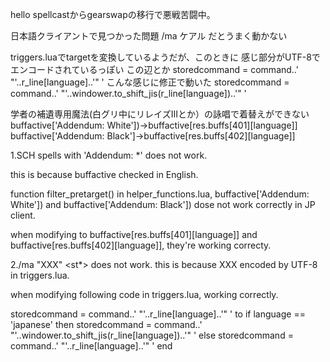 hello
spellcastからgearswapの移行で悪戦苦闘中。


日本語クライアントで見つかった問題
/ma ケアル <stpc>だとうまく動かない

triggers.luaでtargetを変換しているようだが、このときに
感じ部分がUTF-8でエンコードされているっぽい
この辺とか
storedcommand = command..' "'..r_line[language]..'" '
こんな感じに修正で動いた
storedcommand = command..' "'..windower.to_shift_jis(r_line[language])..'" '


学者の補遺専用魔法(白グリ中にリレイズIIIとか）の詠唱で着替えができない
buffactive['Addendum: White'])→buffactive[res.buffs[401][language]]
buffactive['Addendum: Black']→buffactive[res.buffs[402][language]]

1.SCH spells with 'Addendum: *' does not work.

this is because buffactive checked in English.

function filter_pretarget() in helper_functions.lua,
buffactive['Addendum: White']) and buffactive['Addendum: Black']) dose not work correctly in JP client.

when modifying to buffactive[res.buffs[401][language]] and 
buffactive[res.buffs[402][language]], they're working correcty.

2./ma "XXX" <st*> does not work.
this is because XXX encoded by UTF-8 in triggers.lua.

when modifying following code in triggers.lua, working correctly.

storedcommand = command..' "'..r_line[language]..'" '
to
if language == 'japanese' then
	storedcommand = command..' "'..windower.to_shift_jis(r_line[language])..'" '
else
	storedcommand = command..' "'..r_line[language]..'" '
end